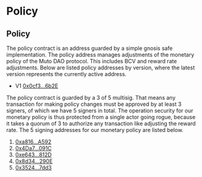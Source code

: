 # Policy

## Policy

The policy contract is an address guarded by a simple gnosis safe implementation. The policy address manages adjustments of the monetary policy of the Muto DAO protocol. This includes BCV and reward rate adjustments. Below are listed policy addresses by version, where the latest version represents the currently active address.

* V1 [0x0cf3...6b2E](https://etherscan.io/address/0x0cf30dc0d48604A301dF8010cdc028C055336b2E)

The policy contract is guarded by a 3 of 5 multisig. That means any transaction for making policy changes must be approved by at least 3 signers, of which we have 5 signers in total. The operation security for our monetary policy is thus protected from a single actor going rogue, because it takes a quorum of 3 to authorize any transaction like adjusting the reward rate. The 5 signing addresses for our monetary policy are listed below.

1. [0xa816...A592](https://etherscan.io/address/0xa81636AaCE97783AAC45764B873793bE081dA592)
2. [0x4Da7...091C](https://etherscan.io/address/0x4Da7EB21fd6c918b57f61B15109133C069FA091C)
3. [0xe643...812D](https://etherscan.io/address/0xe6435E2D1De6e3D3a9e90B2e80e7956ce59A812D)
4. [0x8d34...290E](https://etherscan.io/address/0x8d34EA6fb1Ed6B60F94ac6CD01dD1181ef12290E)
5. [0x3524...7dd3](https://etherscan.io/address/0x3524c03D39A13D51485419A17586286A6b617dd3)


